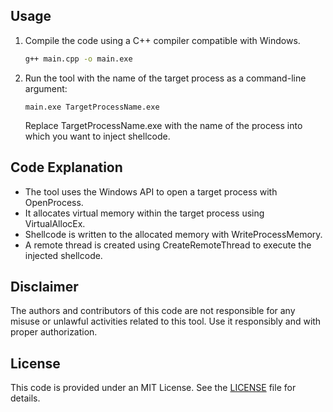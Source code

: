 ## Usage

1. Compile the code using a C++ compiler compatible with Windows.
   
   ```sh
   g++ main.cpp -o main.exe
   ```
2. Run the tool with the name of the target process as a command-line argument:
   ```
   main.exe TargetProcessName.exe
   ```
   Replace TargetProcessName.exe with the name of the process into which you want to inject shellcode.

## Code Explanation
- The tool uses the Windows API to open a target process with OpenProcess.
- It allocates virtual memory within the target process using VirtualAllocEx.
- Shellcode is written to the allocated memory with WriteProcessMemory.
- A remote thread is created using CreateRemoteThread to execute the injected shellcode.

## Disclaimer
The authors and contributors of this code are not responsible for any misuse or unlawful activities related to this tool. Use it responsibly and with proper authorization.

## License
This code is provided under an MIT License. See the [LICENSE](./LICENSE) file for details.